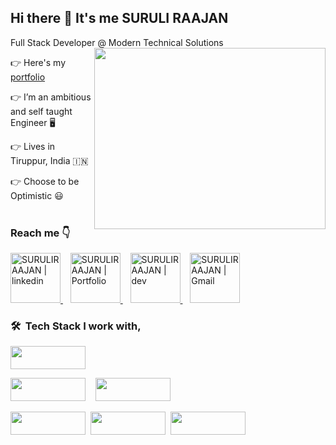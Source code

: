## Hi there 👋 It's me SURULI RAAJAN

Full Stack Developer @ Modern Technical Solutions
<img align="right" width="370" height="290" src="https://user-images.githubusercontent.com/22448559/137613385-2ebbef8f-ca0a-4781-b0c1-a2ba145d8194.gif">

👉  Here's my [portfolio](https://suruliraajan.netlify.app/) 

👉  I’m an ambitious and self taught Engineer 🖥️

👉  Lives in Tiruppur, India 🇮🇳

👉  Choose to be Optimistic 😃  
<br>

### Reach me 👇
<a href="https://www.linkedin.com/in/surulirajan/" target="_blank">
    <img alt="SURULIRAAJAN | linkedin" src="https://user-images.githubusercontent.com/22448559/137614008-18f96cfd-b2c4-4066-9991-f605c978f9d9.png" width="80"/>
  </a> &nbsp;&nbsp;
  <a href="https://suruliraajan.netlify.app/" target="_blank">
    <img alt="SURULIRAAJAN | Portfolio" src="https://img.icons8.com/?size=100&id=LoyAjcvVKv1K&format=png&color=000000" width="80"/>
  </a> &nbsp;&nbsp;  
  <a href="https://dev.to/suruliraajan" target="_blank">
      <img alt="SURULIRAAJAN | dev" src="https://user-images.githubusercontent.com/22448559/137614000-07f740bc-3723-497b-bb5e-54185478c892.png" width="80" />
  </a> &nbsp;&nbsp;
  <a href="mailto:surulirajan.mca@gmail.com">
    <img alt="SURULIRAAJAN | Gmail" width="80px" src="https://user-images.githubusercontent.com/22448559/137614003-749c6718-b38d-4d6f-9cb2-b01a1781b144.png" />
  </a>


<br>

### 🛠 &nbsp;Tech Stack I work with,
	
 <p align="left">
 <img src="https://img.shields.io/badge/PHP-777BB4?logo=php&logoColor=white" width="120" height="37"/>
 </p>
	<p  align="left"><img src="https://img.shields.io/badge/MySQL-4479A1?logo=mysql&logoColor=fff" width="120" height="37"/>&nbsp; &nbsp;
		<img src="https://img.shields.io/badge/SEO-FF5722?logo=duckduckgo&logoColor=white" width="120" height="37"/>
	</p>
 <p align="left"><img src="https://img.shields.io/badge/Laravel-%23FF2D20.svg?logo=laravel&logoColor=white" width="120" height="37"/>&nbsp;
		<img src="https://img.shields.io/badge/opencart-02A9FF?logo=anilist&logoColor=fff" width="120" height="37"/>&nbsp;
		<img src="https://img.shields.io/badge/WordPress-%2321759B.svg?logo=wordpress&logoColor=white" width="120" height="37"/>
	</p>
